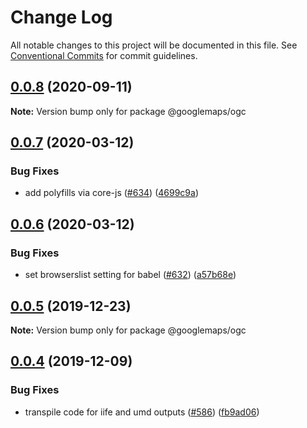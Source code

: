 # Change Log

All notable changes to this project will be documented in this file.
See [Conventional Commits](https://conventionalcommits.org) for commit guidelines.

## [0.0.8](https://github.com/googlemaps/v3-utility-library/compare/@googlemaps/ogc@0.0.7...@googlemaps/ogc@0.0.8) (2020-09-11)

**Note:** Version bump only for package @googlemaps/ogc





## [0.0.7](https://github.com/googlemaps/v3-utility-library/compare/@googlemaps/ogc@0.0.6...@googlemaps/ogc@0.0.7) (2020-03-12)


### Bug Fixes

* add polyfills via core-js ([#634](https://github.com/googlemaps/v3-utility-library/issues/634)) ([4699c9a](https://github.com/googlemaps/v3-utility-library/commit/4699c9abf69307829a8782c917f1eb0108ac941b))





## [0.0.6](https://github.com/googlemaps/v3-utility-library/compare/@googlemaps/ogc@0.0.5...@googlemaps/ogc@0.0.6) (2020-03-12)


### Bug Fixes

* set browserslist setting for babel ([#632](https://github.com/googlemaps/v3-utility-library/issues/632)) ([a57b68e](https://github.com/googlemaps/v3-utility-library/commit/a57b68e86bef5bea54e35c9fc4cd66b10ef8dafe))





## [0.0.5](https://github.com/googlemaps/v3-utility-library/compare/@googlemaps/ogc@0.0.4...@googlemaps/ogc@0.0.5) (2019-12-23)

**Note:** Version bump only for package @googlemaps/ogc





## [0.0.4](https://github.com/googlemaps/v3-utility-library/compare/@googlemaps/ogc@0.0.3...@googlemaps/ogc@0.0.4) (2019-12-09)


### Bug Fixes

* transpile code for iife and umd outputs ([#586](https://github.com/googlemaps/v3-utility-library/issues/586)) ([fb9ad06](https://github.com/googlemaps/v3-utility-library/commit/fb9ad066cbf5d87cffcda2c435196ad20fed56f1))
